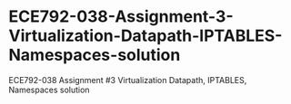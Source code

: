 # ECE792-038-Assignment-3-Virtualization-Datapath-IPTABLES-Namespaces-solution
ECE792-038 Assignment #3 Virtualization Datapath, IPTABLES, Namespaces solution
